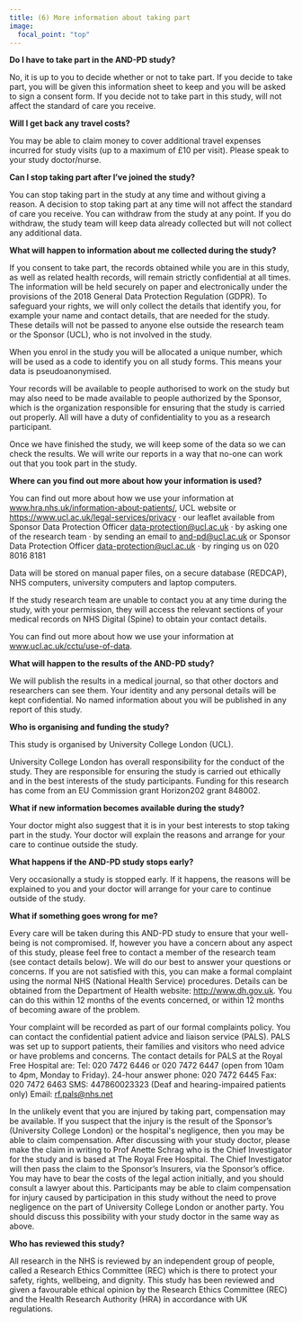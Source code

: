 ```yaml
---
title: (6) More information about taking part
image:
  focal_point: "top"
---
```


<!--more-->

**Do I have to take part in the AND-PD study?**

No, it is up to you to decide whether or not to take part. If you decide to take part, you will be given this information sheet to keep and you will be asked to sign a consent form.
If you decide not to take part in this study, will not affect the standard of care you receive.

**Will I get back any travel costs?**

You may be able to claim money to cover additional travel expenses incurred for study visits (up to a maximum of £10 per visit). Please speak to your study doctor/nurse.

**Can I stop taking part after I’ve joined the study?**

You can stop taking part in the study at any time and without giving a reason. A decision to stop taking part at any time will not affect the standard of care you receive. You can withdraw from the study at any point. If you do withdraw, the study team will keep data already collected but will not collect any additional data.

**What will happen to information about me collected during the study?**

If you consent to take part, the records obtained while you are in this study, as well as related health records, will remain strictly confidential at all times. The information will be held securely on paper and electronically under the provisions of the 2018 General Data Protection Regulation (GDPR). To safeguard your rights, we will only collect the details that identify you, for example your name and contact details, that are needed for the study. These details will not be passed to anyone else outside the research team or the Sponsor (UCL), who is not involved in the study.

When you enrol in the study you will be allocated a unique number, which will be used as a code to identify you on all study forms. This means your data is pseudoanonymised.

Your records will be available to people authorised to work on the study but may also need to be made available to people authorized by the Sponsor, which is the organization responsible for ensuring that the study is carried out properly. All will have a duty of confidentiality to you as a research participant.

Once we have finished the study, we will keep some of the data so we can check the results. We will write our reports in a way that no-one can work out that you took part in the study.

**Where can you find out more about how your information is used?**

You can find out more about how we use your information at www.hra.nhs.uk/information-about-patients/, UCL website or https://www.ucl.ac.uk/legal-services/privacy
· our leaflet available from Sponsor Data Protection Officer data-protection@ucl.ac.uk
· by asking one of the research team 
· by sending an email to and-pd@ucl.ac.uk or Sponsor Data Protection Officer data-protection@ucl.ac.uk
· by ringing us on 020 8016 8181

Data will be stored on manual paper files, on a secure database (REDCAP), NHS computers, university computers and laptop computers.

If the study research team are unable to contact you at any time during the study, with your permission, they will access the relevant sections of your medical records on NHS Digital (Spine) to obtain your contact details.

You can find out more about how we use your information at www.ucl.ac.uk/cctu/use-of-data.

**What will happen to the results of the AND-PD study?**

We will publish the results in a medical journal, so that other doctors and researchers can see them. Your identity and any personal details will be kept confidential. No named information about you will be published in any report of this study.

**Who is organising and funding the study?**

This study is organised by University College London (UCL).

University College London has overall responsibility for the conduct of the study. They are responsible for ensuring the study is carried out ethically and in the best interests of the study participants.
Funding for this research has come from an EU Commission grant Horizon202 grant 848002.

**What if new information becomes available during the study?**

Your doctor might also suggest that it is in your best interests to stop taking part in the study. Your doctor will explain the reasons and arrange for your care to continue outside the study.

**What happens if the AND-PD study stops early?**

Very occasionally a study is stopped early. If it happens, the reasons will be explained to you and your doctor will arrange for your care to continue outside of the study.

**What if something goes wrong for me?**

Every care will be taken during this AND-PD study to ensure that your well-being is not compromised. If, however you have a concern about any aspect of this study, please feel free to contact a member of the research team (see contact details below). We will do our best to answer your questions or concerns. If you are not satisfied with this, you can make a formal complaint using the normal NHS (National Health Service) procedures. Details can be obtained from the Department of Health website: http://www.dh.gov.uk. You can do this within 12 months of the events concerned, or within 12 months of becoming aware of the problem. 

Your complaint will be recorded as part of our formal complaints policy. You can contact the confidential patient advice and liaison service (PALS). PALS was set up to support patients, their families and visitors who need advice or have problems and concerns. The contact details for PALS at the Royal Free Hospital are: Tel: 020 7472 6446 or 020 7472 6447 (open from 10am to 4pm, Monday to Friday).
24-hour answer phone: 020 7472 6445
Fax: 020 7472 6463
SMS: 447860023323 (Deaf and hearing-impaired patients only)
Email: rf.pals@nhs.net

In the unlikely event that you are injured by taking part, compensation may be available. If you suspect that the injury is the result of the Sponsor’s (University College London) or the hospital's negligence, then you may be able to claim compensation. After discussing with your study doctor, please make the claim in writing to Prof Anette Schrag who is the Chief Investigator for the study and is based at The Royal Free Hospital. The Chief Investigator will then pass the claim to the Sponsor’s Insurers, via the Sponsor’s office. You may have to bear the costs of the legal action initially, and you should consult a lawyer about this. Participants may be able to claim compensation for injury caused by participation in this study without the need to prove negligence on the part of University College London or another party. You should discuss this possibility with your study doctor in the same way as above.

**Who has reviewed this study?**

All research in the NHS is reviewed by an independent group of people, called a Research Ethics Committee (REC) which is there to protect your safety, rights, wellbeing, and dignity. This study has been reviewed and given a favourable ethical opinion by the Research Ethics Committee (REC) and the Health Research Authority (HRA) in accordance with UK regulations.